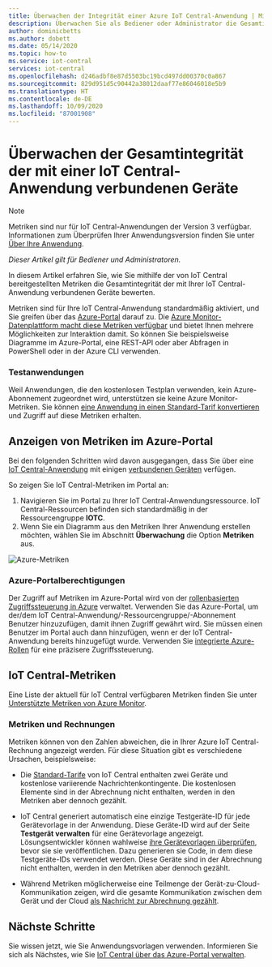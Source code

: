 ```yaml
---
title: Überwachen der Integrität einer Azure IoT Central-Anwendung | Microsoft-Dokumentation
description: Überwachen Sie als Bediener oder Administrator die Gesamtintegrität der mit Ihrer IoT Central-Anwendung verbundenen Geräte.
author: dominicbetts
ms.author: dobett
ms.date: 05/14/2020
ms.topic: how-to
ms.service: iot-central
services: iot-central
ms.openlocfilehash: d246adbf8e87d5503bc19bcd497dd00370c0a867
ms.sourcegitcommit: 829d951d5c90442a38012daaf77e86046018e5b9
ms.translationtype: HT
ms.contentlocale: de-DE
ms.lasthandoff: 10/09/2020
ms.locfileid: "87001908"
---
```

# <a name="monitor-the-overall-health-of-the-devices-connected-to-an-iot-central-application"></a>Überwachen der Gesamtintegrität der mit einer IoT Central-Anwendung verbundenen Geräte

> [!NOTE]
> Metriken sind nur für IoT Central-Anwendungen der Version 3 verfügbar. Informationen zum Überprüfen Ihrer Anwendungsversion finden Sie unter [Über Ihre Anwendung](./howto-get-app-info.md).

*Dieser Artikel gilt für Bediener und Administratoren.*

In diesem Artikel erfahren Sie, wie Sie mithilfe der von IoT Central bereitgestellten Metriken die Gesamtintegrität der mit Ihrer IoT Central-Anwendung verbundenen Geräte bewerten.

Metriken sind für Ihre IoT Central-Anwendung standardmäßig aktiviert, und Sie greifen über das [Azure-Portal](https://portal.azure.com/) darauf zu. Die [Azure Monitor-Datenplattform macht diese Metriken verfügbar](../../azure-monitor/platform/data-platform-metrics.md) und bietet Ihnen mehrere Möglichkeiten zur Interaktion damit. So können Sie beispielsweise Diagramme im Azure-Portal, eine REST-API oder aber Abfragen in PowerShell oder in der Azure CLI verwenden.

### <a name="trial-applications"></a>Testanwendungen

Weil Anwendungen, die den kostenlosen Testplan verwenden, kein Azure-Abonnement zugeordnet wird, unterstützen sie keine Azure Monitor-Metriken. Sie können [eine Anwendung in einen Standard-Tarif konvertieren](./howto-view-bill.md#move-from-free-to-standard-pricing-plan) und Zugriff auf diese Metriken erhalten.

## <a name="view-metrics-in-the-azure-portal"></a>Anzeigen von Metriken im Azure-Portal

Bei den folgenden Schritten wird davon ausgegangen, dass Sie über eine [IoT Central-Anwendung](./quick-deploy-iot-central.md) mit einigen [verbundenen Geräten](./tutorial-connect-device-nodejs.md) verfügen.

So zeigen Sie IoT Central-Metriken im Portal an:

1. Navigieren Sie im Portal zu Ihrer IoT Central-Anwendungsressource. IoT Central-Ressourcen befinden sich standardmäßig in der Ressourcengruppe **IOTC**.
1. Wenn Sie ein Diagramm aus den Metriken Ihrer Anwendung erstellen möchten, wählen Sie im Abschnitt **Überwachung** die Option **Metriken** aus.

![Azure-Metriken](media/howto-monitor-application-health/metrics.png)

### <a name="azure-portal-permissions"></a>Azure-Portalberechtigungen

Der Zugriff auf Metriken im Azure-Portal wird von der [rollenbasierten Zugriffssteuerung in Azure](../../role-based-access-control/overview.md) verwaltet. Verwenden Sie das Azure-Portal, um der/dem IoT Central-Anwendung/-Ressourcengruppe/-Abonnement Benutzer hinzuzufügen, damit ihnen Zugriff gewährt wird. Sie müssen einen Benutzer im Portal auch dann hinzufügen, wenn er der IoT Central-Anwendung bereits hinzugefügt wurde. Verwenden Sie [integrierte Azure-Rollen](../../role-based-access-control/built-in-roles.md) für eine präzisere Zugriffssteuerung.

## <a name="iot-central-metrics"></a>IoT Central-Metriken

Eine Liste der aktuell für IoT Central verfügbaren Metriken finden Sie unter [Unterstützte Metriken von Azure Monitor](https://docs.microsoft.com/azure/azure-monitor/platform/metrics-supported#microsoftiotcentraliotapps).

### <a name="metrics-and-invoices"></a>Metriken und Rechnungen

Metriken können von den Zahlen abweichen, die in Ihrer Azure IoT Central-Rechnung angezeigt werden. Für diese Situation gibt es verschiedene Ursachen, beispielsweise:

- Die [Standard-Tarife](https://azure.microsoft.com/pricing/details/iot-central/) von IoT Central enthalten zwei Geräte und kostenlose variierende Nachrichtenkontingente. Die kostenlosen Elemente sind in der Abrechnung nicht enthalten, werden in den Metriken aber dennoch gezählt.

- IoT Central generiert automatisch eine einzige Testgeräte-ID für jede Gerätevorlage in der Anwendung. Diese Geräte-ID wird auf der Seite **Testgerät verwalten** für eine Gerätevorlage angezeigt. Lösungsentwickler können wahlweise [ihre Gerätevorlagen überprüfen](./overview-iot-central.md#create-device-templates), bevor sie sie veröffentlichen. Dazu generieren sie Code, in dem diese Testgeräte-IDs verwendet werden. Diese Geräte sind in der Abrechnung nicht enthalten, werden in den Metriken aber dennoch gezählt.

- Während Metriken möglicherweise eine Teilmenge der Gerät-zu-Cloud-Kommunikation zeigen, wird die gesamte Kommunikation zwischen dem Gerät und der Cloud [als Nachricht zur Abrechnung gezählt](https://azure.microsoft.com/pricing/details/iot-central/).

## <a name="next-steps"></a>Nächste Schritte

Sie wissen jetzt, wie Sie Anwendungsvorlagen verwenden. Informieren Sie sich als Nächstes, wie Sie [IoT Central über das Azure-Portal verwalten](howto-manage-iot-central-from-portal.md).

